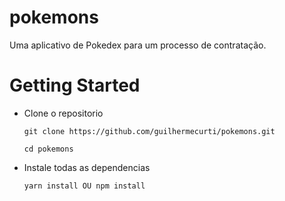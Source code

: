 # pokemons

  Uma aplicativo de Pokedex para um processo de contratação.

# Getting Started

- Clone o repositorio

  ```
  git clone https://github.com/guilhermecurti/pokemons.git

  cd pokemons
  ```

- Instale todas as dependencias

  ```
  yarn install OU npm install
  ```



